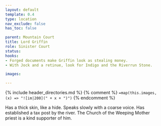 ```yaml
---
layout: default
template: 0.4
type: location
nav_exclude: false
has_toc: false

parent: Mountain Court
title: Lord Griffin
role: Sinister Court
status:
hooks:
- Forged documents make Griffin look as stealing money.
- With Jock and a retinue, look for Indigo and the Riverrun Stone.

images:

---
```


{% include header_directories.md %}
{% comment %}
`=map(this.images, (x) => "![im|200](" + x + ")")`
{% endcomment %}

Has a thick skin, like a hide.
Speaks slowly with a coarse voice.
Has established a tax post by the river.
The Church of the Weeping Mother priest is a kind supporter of him.
